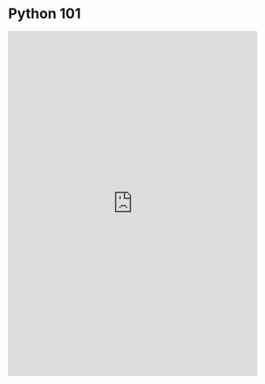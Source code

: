 # Python 101

<iframe src="https://public.zenkit.com/collections/o1LeoQRdJP4/views/83OncgxhU_?hide=filters,views,workspaceLists,listName" style="width: 100%; min-height: 700px;background: transparent; border: 1px solid #ccc;" allowfullscreen>
  <a href="https://public.zenkit.com/collections/o1LeoQRdJP4/views/83OncgxhU_?hide=filters,views,workspaceLists,listName" target="_blank">
    Your browser doesn't support iframes. Click here to open the content in a new tab.
  </a>
</iframe>
